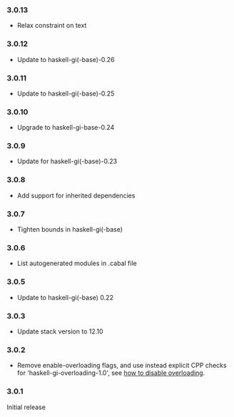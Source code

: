### 3.0.13

+ Relax constraint on text

### 3.0.12

+ Update to haskell-gi(-base)-0.26

### 3.0.11

+ Update to haskell-gi(-base)-0.25

### 3.0.10

+ Upgrade to haskell-gi-base-0.24

### 3.0.9

+ Update for haskell-gi(-base)-0.23

### 3.0.8

+ Add support for inherited dependencies

### 3.0.7

+ Tighten bounds in haskell-gi(-base)

### 3.0.6

+ List autogenerated modules in .cabal file

### 3.0.5

+ Update to haskell-gi(-base) 0.22

### 3.0.3

+ Update stack version to 12.10

### 3.0.2

+ Remove enable-overloading flags, and use instead explicit CPP checks for 'haskell-gi-overloading-1.0', see [how to disable overloading](https://github.com/haskell-gi/haskell-gi/wiki/Overloading\#disabling-overloading).

### 3.0.1

Initial release
